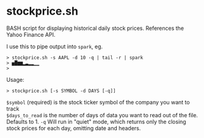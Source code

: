 stockprice.sh
=============

BASH script for displaying historical daily stock prices. References the Yahoo Finance API. 


I use this to pipe output into `spark`, eg. 

	> stockprice.sh -s AAPL -d 10 -q | tail -r | spark
	> ▅█▆▆▂▃▂▂▁▁
	>

Usage:

	> stockprice.sh [-s SYMBOL -d DAYS [-q]]

`$symbol` (required) is the stock ticker symbol of the company you want to track		
`$days_to_read` is the number of days of data you want to read out of the file. Defaults to 1. 
`-q` Will run in "quiet" mode, which returns only the closing stock prices for each day, omitting date and headers.		

